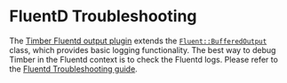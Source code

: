 # FluentD Troubleshooting

The [Timber Fluentd output plugin](https://github.com/timberio/fluent-plugin-timber) extends the [`Fluent::BufferedOutput`](http://www.rubydoc.info/github/fluent/fluentd/Fluent/BufferedOutput) class, which provides basic logging functionality. The best way to debug Timber in the Fluentd context is to check the Fluentd logs. Please refer to the [Fluentd Troubleshooting guide](https://docs.fluentd.org/v0.12/articles/trouble-shooting).

